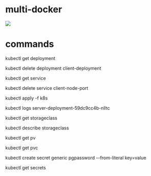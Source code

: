 # multi-docker

![](https://travis-ci.com/cagatayerdiz/multi-docker.svg?branch=master)

# commands
kubectl get deployment

kubectl delete deployment client-deployment

kubectl get service

kubectl delete service client-node-port

kubectl apply -f k8s

kubectl logs server-deployment-59dc9cc4b-nlltc

kubectl get storageclass

kubectl describe storageclass

kubectl get pv

kubectl get pvc

kubectl create secret generic pgpassword --from-literal key=value

kubectl get secrets